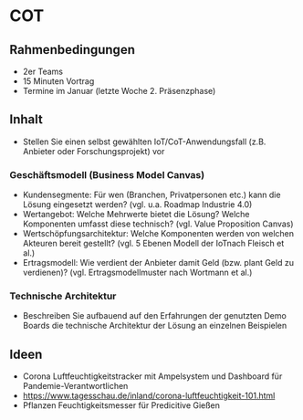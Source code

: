 # COT
## Rahmenbedingungen
- 2er Teams
- 15 Minuten Vortrag
- Termine im Januar (letzte Woche 2. Präsenzphase)
## Inhalt
- Stellen Sie einen selbst gewählten IoT/CoT-Anwendungsfall (z.B. Anbieter oder Forschungsprojekt) vor
### Geschäftsmodell (Business Model Canvas)
- Kundensegmente: Für wen (Branchen, Privatpersonen etc.) kann die Lösung eingesetzt werden? (vgl. u.a. Roadmap Industrie 4.0)
- Wertangebot: Welche Mehrwerte bietet die Lösung? Welche Komponenten umfasst diese technisch? (vgl. Value Proposition Canvas)
- Wertschöpfungsarchitektur: Welche Komponenten werden von welchen Akteuren bereit gestellt? (vgl. 5 Ebenen Modell der IoTnach Fleisch et al.)
- Ertragsmodell: Wie verdient der Anbieter damit Geld (bzw. plant Geld zu verdienen)? (vgl. Ertragsmodellmuster nach Wortmann et al.)
### Technische Architektur
- Beschreiben Sie aufbauend auf den Erfahrungen der genutzten Demo Boards die technische Architektur der Lösung an einzelnen Beispielen
## Ideen
- Corona Luftfeuchtigkeitstracker mit Ampelsystem und Dashboard für Pandemie-Verantwortlichen 
- https://www.tagesschau.de/inland/corona-luftfeuchtigkeit-101.html
- Pflanzen Feuchtigkeitsmesser für Predicitive Gießen
